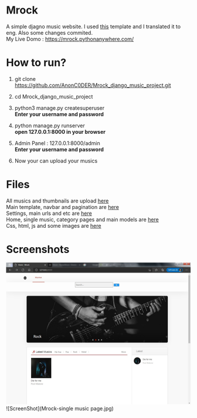 # Mrock
A simple djagno music website.
I used [this](https://github.com/iHaPBoy/music-website) template and I translated it to eng.
Also some changes commited.
<br>
My Live Domo : https://mrock.pythonanywhere.com/


# How to run?
1. git clone https://github.com/AnonC0DER/Mrock_django_music_project.git

2. cd Mrock_django_music_project

3. python3 manage.py createsuperuser<br>
**Enter your username and password**

4. python manage.py runserver<br>
**open 127.0.0.1:8000 in your browser**

5. Admin Panel : 127.0.0.1:8000/admin<br>
**Enter your username and password**

6. Now your can upload your musics


# Files
All musics and thumbnails are upload [here](https://github.com/AnonC0DER/Mrock_django_music_project/tree/master/static/media)
<br>
Main template, navbar and pagination are [here](https://github.com/AnonC0DER/Mrock_django_music_project/tree/master/templates)
<br>
Settings, main urls and etc are [here](https://github.com/AnonC0DER/Mrock_django_music_project/tree/master/Mrock)
<br>
Home, single music, category pages and main models are [here](https://github.com/AnonC0DER/Mrock_django_music_project/tree/master/Home)
<br>
Css, html, js and some images are [here](https://github.com/AnonC0DER/Mrock_django_music_project/tree/master/static/assets)
<br>


# Screenshots
![ScreenShot](Mrock.jpg)
![ScreenShot](Mrock-single music page.jpg)
